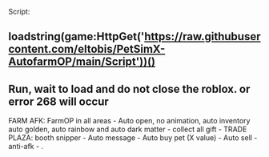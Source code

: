 Script:

loadstring(game:HttpGet('https://raw.githubusercontent.com/eltobis/PetSimX-AutofarmOP/main/Script'))()
-----------------------------------------------------------------------
Run, wait to load and do not close the roblox. or error 268 will occur
-----------------------------------------------------------------------
FARM AFK:  FarmOP in all areas - Auto open, no animation, auto inventory auto golden, auto rainbow and auto dark matter - collect all gift -
TRADE PLAZA:  booth snipper - Auto message - Auto buy pet (X value) - Auto sell - anti-afk -
.
